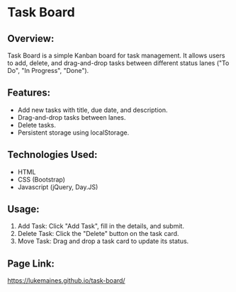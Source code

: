 # Task Board
## Overview: 

Task Board is a simple Kanban board for task management. It allows users to add, delete, and drag-and-drop tasks between different status lanes ("To Do", "In Progress", "Done").

## Features: 

- Add new tasks with title, due date, and description.
- Drag-and-drop tasks between lanes.
- Delete tasks.
- Persistent storage using localStorage.

## Technologies Used: 

- HTML
- CSS (Bootstrap)
- Javascript (jQuery, Day.JS)

## Usage: 

1. Add Task: Click "Add Task", fill in the details, and submit.
2. Delete Task: Click the "Delete" button on the task card. 
3. Move Task: Drag and drop a task card to update its status. 

## Page Link: 
https://lukemaines.github.io/task-board/


